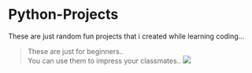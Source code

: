 # Python-Projects
These are just random fun projects that i created while learning coding... <br>
>These are just for beginners..<br>
>You can use them to impress your classmates..
![ ](https://i.imgur.com/7gVyOmT.png")
